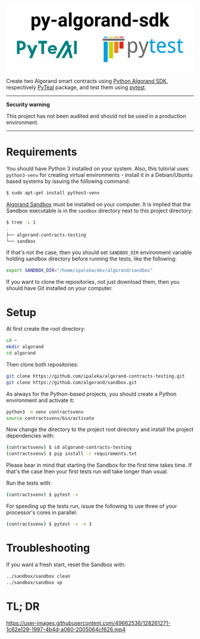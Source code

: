 ![py-algorand-sdk-pyteal-pytest](https://github.com/ipaleka/algorand-contracts-testing/blob/main/media/py-algorand-sdk-pyteal-pytest.png?raw=true)

Create two Algorand smart contracts using [Python Algorand SDK](https://github.com/algorand/py-algorand-sdk), respectively [PyTeal](https://github.com/algorand/pyteal) package, and test them using [pytest](https://docs.pytest.org/).

---
**Security warning**

This project has not been audited and should not be used in a production environment.

---

# Requirements

You should have Python 3 installed on your system. Also, this tutorial uses `python3-venv` for creating virtual environments - install it in a Debian/Ubuntu based systems by issuing the following command:

```bash
$ sudo apt-get install python3-venv
```

[Algorand Sandbox](https://github.com/algorand/sandbox) must be installed on your computer. It is implied that the Sandbox executable is in the `sandbox` directory next to this project directory:

```bash
$ tree -L 1
.
├── algorand-contracts-testing
└── sandbox
```

If that's not the case, then you should set `SANDBOX_DIR` environment variable holding sandbox directory before running the tests, like the following:

```bash
export SANDBOX_DIR="/home/ipaleka/dev/algorand/sandbox"
```

If you want to clone the repositories, not just download them, then you should have Git installed on your computer.


# Setup

At first create the root directory:

```bash
cd ~
mkdir algorand
cd algorand
```

Then clone both repositories:

```bash
git clone https://github.com/ipaleka/algorand-contracts-testing.git
git clone https://github.com/algorand/sandbox.git
```

As always for the Python-based projects, you should create a Python environment and activate it:

```bash
python3 -m venv contractsvenv
source contractsvenv/bin/activate
```

Now change the directory to the project root directory and install the project dependencies with:

```bash
(contractsvenv) $ cd algorand-contracts-testing
(contractsvenv) $ pip install -r requirements.txt
```

Please bear in mind that starting the Sandbox for the first time takes time. If that's the case then your first tests run will take longer than usual.

Run the tests with:

```bash
(contractsvenv) $ pytest -v
```

For speeding up the tests run, issue the following to use three of your processor's cores in parallel:

```bash
(contractsvenv) $ pytest -v -n 3
```


# Troubleshooting

If you want a fresh start, reset the Sandbox with:

```bash
../sandbox/sandbox clean
../sandbox/sandbox up
```


# TL; DR

https://user-images.githubusercontent.com/49662536/128261271-1c62e129-1997-4b4d-a060-2005064cf626.mp4
